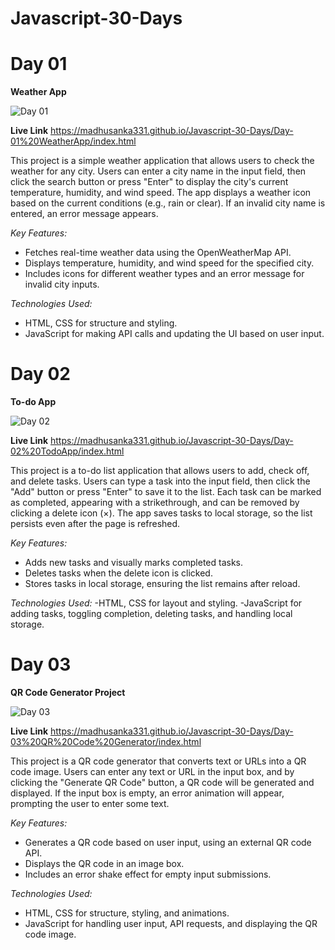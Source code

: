 # Javascript-30-Days
# Day 01

**Weather App**

![Day 01](https://github.com/user-attachments/assets/65dbdd1d-3525-4c29-bb7a-0b6a1657bfb2)

**Live Link** https://madhusanka331.github.io/Javascript-30-Days/Day-01%20WeatherApp/index.html

This project is a simple weather application that allows users to check the weather for any city. Users can enter a city name in the input field, then click the search button or press "Enter" to display the city's current temperature, humidity, and wind speed. The app displays a weather icon based on the current conditions (e.g., rain or clear). If an invalid city name is entered, an error message appears.

*Key Features:*

- Fetches real-time weather data using the OpenWeatherMap API.
- Displays temperature, humidity, and wind speed for the specified city.
- Includes icons for different weather types and an error message for invalid city inputs.

*Technologies Used:*
- HTML, CSS for structure and styling.
- JavaScript for making API calls and updating the UI based on user input.

# Day 02

**To-do App**

![Day 02](https://github.com/user-attachments/assets/a264c098-bd20-4057-af44-9af27a2b0aa8)

**Live Link** https://madhusanka331.github.io/Javascript-30-Days/Day-02%20TodoApp/index.html

This project is a to-do list application that allows users to add, check off, and delete tasks. Users can type a task into the input field, then click the "Add" button or press "Enter" to save it to the list. Each task can be marked as completed, appearing with a strikethrough, and can be removed by clicking a delete icon (×). The app saves tasks to local storage, so the list persists even after the page is refreshed.

*Key Features:*

- Adds new tasks and visually marks completed tasks.
- Deletes tasks when the delete icon is clicked.
- Stores tasks in local storage, ensuring the list remains after reload.

*Technologies Used:*
-HTML, CSS for layout and styling.
-JavaScript for adding tasks, toggling completion, deleting tasks, and handling local storage.

# Day 03 

**QR Code Generator Project**

![Day 03](https://github.com/user-attachments/assets/dc4c3d24-a6dd-49b4-94b1-07eaeef087f1)

**Live Link** https://madhusanka331.github.io/Javascript-30-Days/Day-03%20QR%20Code%20Generator/index.html


This project is a QR code generator that converts text or URLs into a QR code image. Users can enter any text or URL in the input box, and by clicking the "Generate QR Code" button, a QR code will be generated and displayed. If the input box is empty, an error animation will appear, prompting the user to enter some text.

*Key Features:*

- Generates a QR code based on user input, using an external QR code API.
- Displays the QR code in an image box.
- Includes an error shake effect for empty input submissions.

*Technologies Used:*

- HTML, CSS for structure, styling, and animations.
- JavaScript for handling user input, API requests, and displaying the QR code image.







